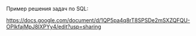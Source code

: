 Пример решения задач по SQL:

https://docs.google.com/document/d/1QP5pa4q8rT8SPSDe2mSXZQFQU-OPlkfajMpJ8IXPYy4/edit?usp=sharing
